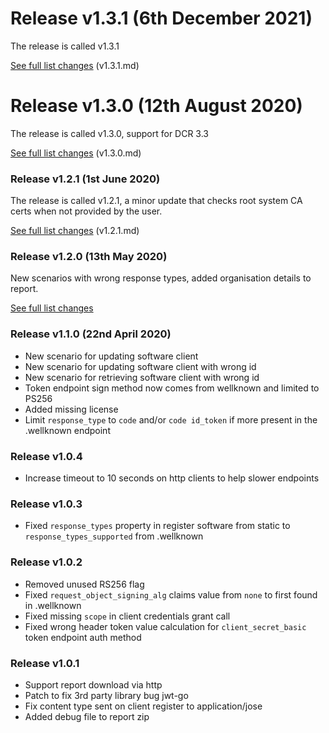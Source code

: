 # Release v1.3.1 (6th December 2021)

The release is called v1.3.1

[See full list changes](https://github.com/OpenBankingUK/conformance-dcr/blob/develop/releases/v1.3.1.md) (v1.3.1.md)

# Release v1.3.0 (12th August 2020)

The release is called v1.3.0, support for DCR 3.3

[See full list changes](https://github.com/OpenBankingUK/conformance-dcr/blob/develop/releases/v1.3.0.md) (v1.3.0.md)

### Release v1.2.1 (1st June 2020)

The release is called v1.2.1, a minor update that checks root system CA certs when not provided by the user.

[See full list changes](https://github.com/OpenBankingUK/conformance-dcr/blob/develop/releases/v1.2.1.md) (v1.2.1.md)

### Release v1.2.0 (13th May 2020)

New scenarios with wrong response types, added organisation details to report.

[See full list changes](releases/v1.2.0.md) 

### Release v1.1.0 (22nd April 2020)

- New scenario for updating software client
- New scenario for updating software client with wrong id
- New scenario for retrieving software client with wrong id
- Token endpoint sign method now comes from wellknown and limited to PS256
- Added missing license
- Limit `response_type` to `code` and/or `code id_token` if more present in the .wellknown endpoint

### Release v1.0.4

- Increase timeout to 10 seconds on http clients to help slower endpoints

### Release v1.0.3

- Fixed `response_types` property in register software from static to `response_types_supported` from .wellknown    

### Release v1.0.2

- Removed unused RS256 flag
- Fixed `request_object_signing_alg` claims value from `none` to first found in .wellknown  
- Fixed missing `scope` in client credentials grant call  
- Fixed wrong header token value calculation for `client_secret_basic` token endpoint auth method   

### Release v1.0.1

- Support report download via http
- Patch to fix 3rd party library bug jwt-go
- Fix content type sent on client register to application/jose
- Added debug file to report zip 
